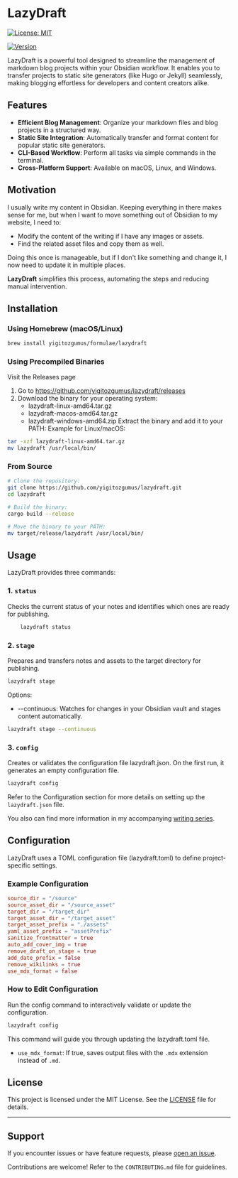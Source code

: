 # LazyDraft

[![License: MIT](https://img.shields.io/badge/License-MIT-yellow.svg)](https://opensource.org/licenses/MIT)

[![Version](https://img.shields.io/github/v/release/yigitozgumus/lazydraft)](https://github.com/yigitozgumus/lazydraft/releases)

LazyDraft is a powerful tool designed to streamline the management of markdown blog projects within your Obsidian workflow. It enables you to transfer projects to static site generators (like Hugo or Jekyll) seamlessly, making blogging effortless for developers and content creators alike.

## Features

- **Efficient Blog Management**: Organize your markdown files and blog projects in a structured way.
- **Static Site Integration**: Automatically transfer and format content for popular static site generators.
- **CLI-Based Workflow**: Perform all tasks via simple commands in the terminal.
- **Cross-Platform Support**: Available on macOS, Linux, and Windows.

## Motivation

I usually write my content in Obsidian. Keeping everything in there makes sense for me, but when I want to move something out of Obsidian to my website, I need to:

- Modify the content of the writing if I have any images or assets.
- Find the related asset files and copy them as well.

Doing this once is manageable, but if I don't like something and change it, I now need to update it in multiple places.

**LazyDraft** simplifies this process, automating the steps and reducing manual intervention.

## Installation

### Using Homebrew (macOS/Linux)

```bash
brew install yigitozgumus/formulae/lazydraft
```

### Using Precompiled Binaries

Visit the Releases page

1.  Go to https://github.com/yigitozgumus/lazydraft/releases
2.  Download the binary for your operating system:
    - lazydraft-linux-amd64.tar.gz
    - lazydraft-macos-amd64.tar.gz
    - lazydraft-windows-amd64.zip
      Extract the binary and add it to your PATH:
      Example for Linux/macOS:

```bash
tar -xzf lazydraft-linux-amd64.tar.gz
mv lazydraft /usr/local/bin/
```

### From Source

```bash
# Clone the repository:
git clone https://github.com/yigitozgumus/lazydraft.git
cd lazydraft

# Build the binary:
cargo build --release

# Move the binary to your PATH:
mv target/release/lazydraft /usr/local/bin/
```

## Usage

LazyDraft provides three commands:

### 1. `status`

Checks the current status of your notes and identifies which ones are ready for publishing.

```bash
    lazydraft status
```

### 2. `stage`

Prepares and transfers notes and assets to the target directory for publishing.

```bash
lazydraft stage
```

Options:

- --continuous: Watches for changes in your Obsidian vault and stages content automatically.

```bash
lazydraft stage --continuous
```

### 3. `config`

Creates or validates the configuration file lazydraft.json.
On the first run, it generates an empty configuration file.
```bash
lazydraft config
```

Refer to the Configuration section for more details on setting up the `lazydraft.json` file.

You also  can find more information in my accompanying [writing series](https://www.yigitozgumus.com/series/lazydraft/).


## Configuration

LazyDraft uses a TOML configuration file (lazydraft.toml) to define project-specific settings.

### Example Configuration

```toml
source_dir = "/source"
source_asset_dir = "/source_asset"
target_dir = "/target_dir"
target_asset_dir = "/target_asset"
target_asset_prefix = "./assets"
yaml_asset_prefix = "assetPrefix"
sanitize_frontmatter = true
auto_add_cover_img = true
remove_draft_on_stage = true
add_date_prefix = false
remove_wikilinks = true
use_mdx_format = false
```

### How to Edit Configuration

Run the config command to interactively validate or update the configuration.

```bash
lazydraft config
```

This command will guide you through updating the lazydraft.toml file.

- `use_mdx_format`: If true, saves output files with the `.mdx` extension instead of `.md`.

## License

This project is licensed under the MIT License. See the [LICENSE](LICENSE) file for details.

---

## Support

If you encounter issues or have feature requests, please [open an issue](https://github.com/yigitozgumus/lazydraft/issues).

Contributions are welcome! Refer to the `CONTRIBUTING.md` file for guidelines.
